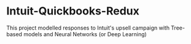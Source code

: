 # Intuit-Quickbooks-Redux

This project modelled responses to Intuit's upsell campaign
with Tree-based models and Neural Networks (or Deep Learning)
